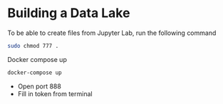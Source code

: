 # Building a Data Lake

To be able to create files from Jupyter Lab, run the following command
```sh
sudo chmod 777 .
```

Docker compose up
```sh
docker-compose up
```

- Open port 888
- Fill in token from terminal
